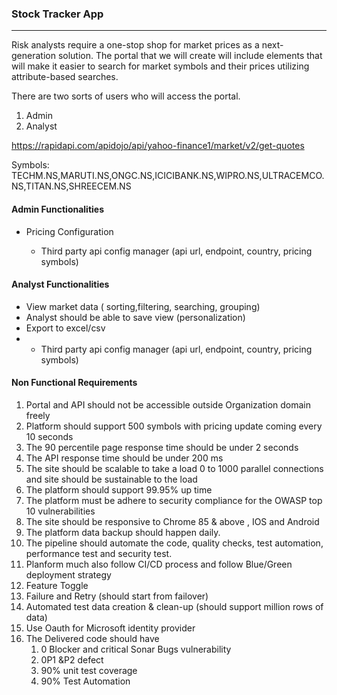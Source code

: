 ### Stock Tracker  App

-----

Risk analysts require a one-stop shop for market prices as a next-generation solution. The portal that we will create will include elements that will make it easier to search for market symbols and their prices utilizing attribute-based searches.

There are two sorts of users who will access the portal.

1. Admin 
2. Analyst

https://rapidapi.com/apidojo/api/yahoo-finance1/market/v2/get-quotes

Symbols: TECHM.NS,MARUTI.NS,ONGC.NS,ICICIBANK.NS,WIPRO.NS,ULTRACEMCO.NS,TITAN.NS,SHREECEM.NS



#### Admin Functionalities

- Pricing Configuration

  - Third party api config manager (api url, endpoint, country, pricing symbols)

    

#### Analyst Functionalities

- View market data ( sorting,filtering,  searching, grouping)
- Analyst should be able to save  view (personalization)
- Export to excel/csv
- - Third party api config manager (api url, endpoint, country, pricing symbols)

####  Non Functional Requirements

1. Portal and API should not be accessible outside Organization domain freely
2. Platform should support 500 symbols with pricing update coming every 10 seconds
3. The 90 percentile page response time should be under 2 seconds 
4. The API response time should be under 200 ms 
5. The site should be scalable to take a load 0 to 1000 parallel connections and site should be sustainable to the load
6. The platform should support 99.95% up time 
7. The platform must be adhere to security compliance for the OWASP top 10 vulnerabilities
8. The site should be responsive to   Chrome 85 & above , IOS and Android
9. The platform data backup should happen daily.
10. The pipeline should automate the code, quality checks, test automation, performance test and security test.
11. Planform much also follow CI/CD process and follow Blue/Green deployment strategy
12. Feature Toggle
13. Failure and Retry (should start from failover)
14. Automated test data creation & clean-up (should support million rows of data)
15. Use Oauth for Microsoft identity provider 
16. The Delivered code should have
    1. 0 Blocker and critical Sonar Bugs vulnerability
    2. 0P1 &P2 defect
    3. 90% unit test coverage
    4. 90% Test Automation


